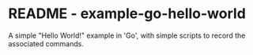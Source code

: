 # README - example-go-hello-world

A simple "Hello World!" example in 'Go', with simple scripts to record the associated commands.

 
